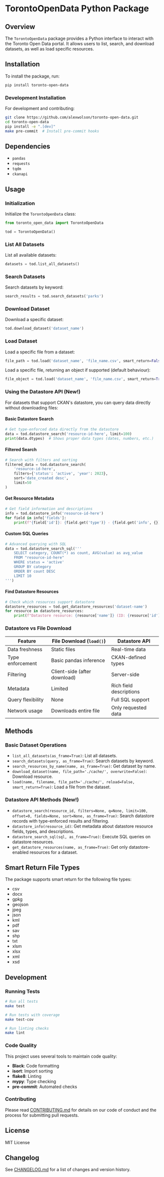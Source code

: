 # TorontoOpenData Python Package

## Overview

The `TorontoOpenData` package provides a Python interface to interact with the Toronto Open Data portal. It allows users to list, search, and download datasets, as well as load specific resources.

## Installation

To install the package, run:

```bash
pip install toronto-open-data
```

### Development Installation

For development and contributing:

```bash
git clone https://github.com/alexwolson/toronto-open-data.git
cd toronto-open-data
pip install -e ".[dev]"
make pre-commit  # Install pre-commit hooks
```

## Dependencies

- `pandas`
- `requests`
- `tqdm`
- `ckanapi`

## Usage

### Initialization

Initialize the `TorontoOpenData` class:

```python
from toronto_open_data import TorontoOpenData

tod = TorontoOpenData()
```

### List All Datasets

List all available datasets:

```python
datasets = tod.list_all_datasets()
```

### Search Datasets

Search datasets by keyword:

```python
search_results = tod.search_datasets('parks')
```

### Download Dataset

Download a specific dataset:

```python
tod.download_dataset('dataset_name')
```

### Load Dataset

Load a specific file from a dataset:

```python
file_path = tod.load('dataset_name', 'file_name.csv', smart_return=False)
```

Load a specific file, returning an object if supported (default behaviour):

```python
file_object = tod.load('dataset_name', 'file_name.csv', smart_return=True)
```

### Using the Datastore API (New!)

For datasets that support CKAN's datastore, you can query data directly without downloading files:

#### Basic Datastore Search

```python
# Get type-enforced data directly from the datastore
data = tod.datastore_search('resource-id-here', limit=100)
print(data.dtypes)  # Shows proper data types (dates, numbers, etc.)
```

#### Filtered Search

```python
# Search with filters and sorting
filtered_data = tod.datastore_search(
    'resource-id-here',
    filters={'status': 'active', 'year': 2023},
    sort='date_created desc',
    limit=50
)
```

#### Get Resource Metadata

```python
# Get field information and descriptions
info = tod.datastore_info('resource-id-here')
for field in info['fields']:
    print(f"{field['id']}: {field.get('type')} - {field.get('info', {}).get('label', 'No description')}")
```

#### Custom SQL Queries

```python
# Advanced querying with SQL
data = tod.datastore_search_sql('''
    SELECT category, COUNT(*) as count, AVG(value) as avg_value
    FROM "resource-id-here"
    WHERE status = 'active'
    GROUP BY category
    ORDER BY count DESC
    LIMIT 10
''')
```

#### Find Datastore Resources

```python
# Check which resources support datastore
datastore_resources = tod.get_datastore_resources('dataset-name')
for resource in datastore_resources:
    print(f"Datastore resource: {resource['name']} (ID: {resource['id']})")
```

### Datastore vs File Download

| Feature | File Download (`load()`) | Datastore API |
|---------|-------------------------|---------------|
| Data freshness | Static files | Real-time data |
| Type enforcement | Basic pandas inference | CKAN-defined types |
| Filtering | Client-side (after download) | Server-side |
| Metadata | Limited | Rich field descriptions |
| Query flexibility | None | Full SQL support |
| Network usage | Downloads entire file | Only requested data |

## Methods

### Basic Dataset Operations
- `list_all_datasets(as_frame=True)`: List all datasets.
- `search_datasets(query, as_frame=True)`: Search datasets by keyword.
- `search_resources_by_name(name, as_frame=True)`: Get dataset by name.
- `download_dataset(name, file_path='./cache/', overwrite=False)`: Download resource.
- `load(name, filename, file_path='./cache/', reload=False, smart_return=True)`: Load a file from the dataset.

### Datastore API Methods (New!)
- `datastore_search(resource_id, filters=None, q=None, limit=100, offset=0, fields=None, sort=None, as_frame=True)`: Search datastore records with type-enforced results and filtering.
- `datastore_info(resource_id)`: Get metadata about datastore resource fields, types, and descriptions.
- `datastore_search_sql(sql, as_frame=True)`: Execute SQL queries on datastore resources.
- `get_datastore_resources(name, as_frame=True)`: Get only datastore-enabled resources for a dataset.

## Smart Return File Types

The package supports smart return for the following file types:

- csv
- docx
- gpkg
- geojson
- jpeg
- json
- kml
- pdf
- sav
- shp
- txt
- xlsm
- xlsx
- xml
- xsd

## Development

### Running Tests

```bash
# Run all tests
make test

# Run tests with coverage
make test-cov

# Run linting checks
make lint
```

### Code Quality

This project uses several tools to maintain code quality:

- **Black**: Code formatting
- **isort**: Import sorting
- **flake8**: Linting
- **mypy**: Type checking
- **pre-commit**: Automated checks

### Contributing

Please read [CONTRIBUTING.md](CONTRIBUTING.md) for details on our code of conduct and the process for submitting pull requests.

## License

MIT License

## Changelog

See [CHANGELOG.md](CHANGELOG.md) for a list of changes and version history.
